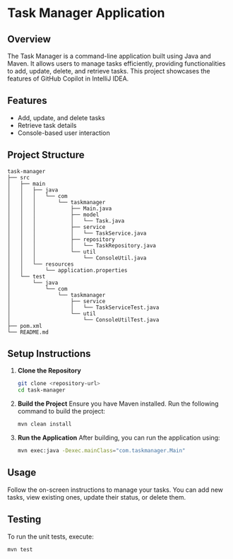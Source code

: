 # Task Manager Application

## Overview
The Task Manager is a command-line application built using Java and Maven. It allows users to manage tasks efficiently, providing functionalities to add, update, delete, and retrieve tasks. This project showcases the features of GitHub Copilot in IntelliJ IDEA.

## Features
- Add, update, and delete tasks
- Retrieve task details
- Console-based user interaction

## Project Structure
```
task-manager
├── src
│   ├── main
│   │   ├── java
│   │   │   └── com
│   │   │       └── taskmanager
│   │   │           ├── Main.java
│   │   │           ├── model
│   │   │           │   └── Task.java
│   │   │           ├── service
│   │   │           │   └── TaskService.java
│   │   │           ├── repository
│   │   │           │   └── TaskRepository.java
│   │   │           └── util
│   │   │               └── ConsoleUtil.java
│   │   └── resources
│   │       └── application.properties
│   └── test
│       └── java
│           └── com
│               └── taskmanager
│                   ├── service
│                   │   └── TaskServiceTest.java
│                   └── util
│                       └── ConsoleUtilTest.java
├── pom.xml
└── README.md
```

## Setup Instructions
1. **Clone the Repository**
   ```bash
   git clone <repository-url>
   cd task-manager
   ```

2. **Build the Project**
   Ensure you have Maven installed. Run the following command to build the project:
   ```bash
   mvn clean install
   ```

3. **Run the Application**
   After building, you can run the application using:
   ```bash
   mvn exec:java -Dexec.mainClass="com.taskmanager.Main"
   ```

## Usage
Follow the on-screen instructions to manage your tasks. You can add new tasks, view existing ones, update their status, or delete them.

## Testing
To run the unit tests, execute:
```bash
mvn test
```
